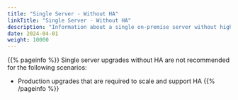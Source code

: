 ```yaml
---
title: "Single Server - Without HA"
linkTitle: "Single Server - Without HA"
description: "Information about a single on-premise server without high availability (HA), including: information about components, upgrade instructions."
date: 2024-04-01
weight: 10000
---
```


{{% pageinfo %}}
Single server upgrades without HA are not recommended for the following scenarios:

* Production upgrades that are required to scale and support HA
{{% /pageinfo %}}
